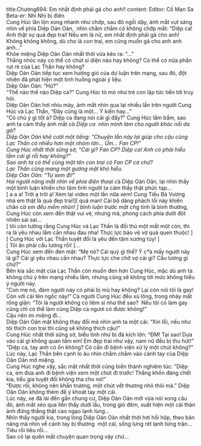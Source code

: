 title:Chương694: Em nhất định phải gả cho anh!!
content:
Editor: Cố Mạn Sa<br>Beta-er: Nhi Nhi bị điên<br>Cung Húc lăn lộn xong nhanh như chớp, sau đó ngồi dậy, ánh mắt vụt sáng nhìn về phía Diệp Oản Oản,  nhìn chằm chằm cô không chớp mắt: “Diệp ca! Anh thật sự quá đẹp trai! Nếu em là nữ, em nhất định phải gả cho anh! Không không không, dù cho là con trai, em cũng muốn gả cho anh anh anh…”<br>Khóe miệng Diệp Oản Oản nhất thời vừa kéo ra: “…”<br>Thằng nhóc này có thể có chút sỉ diện nào hay không? Có thể có nửa phần rụt rè của Lạc Thần hay không?<br>Diệp Oản Oản tiếp tục xem hướng gió của dư luận trên mạng, sau đó, đột nhiên đã phát hiện một tình huống ngoài ý liệu.<br>Diệp Oản Oản: “Hử?”<br>“Thế nào thế nào Diệp ca?” Cung Húc tò mò như trẻ con lập tức tiến tới truy hỏi.<br>Diệp Oản Oản hơi nhíu mày, ánh mắt nhìn qua lại nhiều lần trên người Cung Húc và Lạc Thần, “Đây cũng là một… Ý kiến hay…”<br>“Có chủ ý gì tốt à? Diệp ca đang nói cái gì đấy?” Cung Húc lẩm bẩm, sao anh ta cảm thấy ánh mắt c*̉a Diệp ca  nhìn mình làm cho người khác nổi da gà?<br>Diệp Oản Oản khẽ cười một tiếng: “Chuyện lần này lại giúp cho cậu cùng Lạc Thần có nhiều hơn một nhóm lớn… Ừm… Fan CP!”<br>Cung Húc nhất thời sững sờ, “Cái gì? Fan CP? Diệp ca! Anh có phải hiểu lầm cái gì rồi hay không?”<br>Sao anh ta có thể cùng một tên con trai có Fan CP cơ chứ?<br>Lạc Thần cũng mang một gương mặt khó hiểu.<br>Diệp Oản Oản: “Tự xem đi!”<br>Hai người nâng mắt nhìn về phía điện thoại c*̉a Diệp Oản Oản, lại nhìn thấy một bình luận khiến cho tâm tình người ta cảm thấy thật phức tạp…<br>[ a a a! Trời ạ trời ạ! Xem lại video một lần nữa xem! Cung Tiểu Bá Vương nhà em thật là quá đẹp trai!][ quá man! Cái bộ dáng phách lối này khiến chân c*̉a em đều mềm nhũn! ] bình luận trước mặt c*̃ng tính là bình thường, Cung Húc còn xem đến thật vui vẻ, nhưng mà, phong cách phía dưới đột nhiên sai sai…<br>[ tôi còn tưởng rằng Cung Húc và Lạc Thần là đối thủ một mất một còn, thì ra là yêu nhau lắm cắn nhau đau nha! Thực lực bảo vệ vợ quá quen thuộc! ]<br>[ Cung Húc với Lạc Thần tuyệt đối là yêu đến tậm xương tủy! ]<br>[ Tôi ăn phải cẩu lương rồi! ]…<br>Cung Húc xem đến đen mặt: “Mẹ nó? Cái quỷ gì thế? Ý c*̉a mấy người này là gì? Cái gì yêu nhau cắn nhau? Thực lực che chở vợ cái gì? Cẩu lương gì chứ?”<br>Bên kia sắc mặt của Lạc Thần còn muốn đen hơn Cung Húc, mặc dù anh ta không chú ý trên mạng nhiều lắm, nhưng cũng sẽ không tới mức không hiểu ý người này.<br>“Con mẹ nó, đám người này có phải bị mù hay không? Lại còn nói tôi là gay! Còn với cái tên ngốc này!” Cả người Cung Húc đều xù lông, trong nháy mắt rống giận: “Tôi là người không có liêm sỉ như thế sao?  Nếu tôi có làm gay  cũng chỉ có thể làm cùng Diệp ca ngươi có được không!”<br>Cậu nên im miệng đi…<br>Diệp Oản Oản mặt không thay đổi mà nhìn anh ta một cái: “Xin lỗi, nếu như tôi thích con trai thì cũng sẽ không thích cậu!”<br>Cung Húc nhất thời sững sờ, biểu tình như bị đả kích lớn: “ĐM! Tại sao! Dựa vào cái gì không quan tâm em! Em đẹp trai như vậy, nam nữ đều bị thu hút!”<br>“Diệp ca, tay anh có ổn không? Có cần đi bệnh viện xử lý một chút không?” Lúc này, Lạc Thần bên cạnh lo âu nhìn chằm chằm vào cánh tay của Diệp Oản Oản mở miệng.<br>Cung Húc nghe vậy, sắc mặt nhất thời cũng biến thành nghiêm túc: “Diệp ca, em đưa anh đi bệnh viện xem một chút đi trước! Thằng khốn đáng chết kia, tiểu gia tuyệt đối không tha cho nó!”<br>“Được rồi, không nên khẩn trương, một chút vết thương nhỏ thôi mà.” Diệp Oản Oản không thèm để ý khoát tay một cái.<br>Lúc này, xe đã lái đến gần chung cư, Diệp Oản Oản mới vừa nói xong câu đó, ánh mắt xéo qua liền thấy dưới lầu, trong gió đêm, xuất hiện một cái thân ảnh đứng thẳng thật cao ngạo lạnh lùng…<br>Nhìn thấy người kia, trong lòng Diệp Oản Oản nhất thời hơi hồi hộp, theo bản năng mà nhìn về cánh tay bị thương  một cái, sống lưng rét lạnh từng trận…<br>Tiêu rồi tiêu rồi…<br>Sao cô lại quên mất chuyện quan trọng vậy chứ…